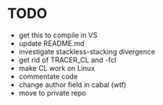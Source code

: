 # TODO

* get this to compile in VS
* update README.md
* investigate stackless-stacking divergence
* get rid of TRACER_CL and -fcl
* make CL work on Linux
* commentate code
* change author field in cabal (wtf)
* move to private repo
